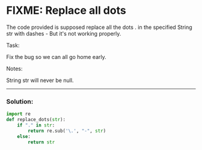 # FIXME: Replace all dots

The code provided is supposed replace all the dots . in the specified String str with dashes - But it's not working properly.

Task:

Fix the bug so we can all go home early.

Notes:

String str will never be null.

---

### Solution:

```python
import re
def replace_dots(str):
    if "." in str:
        return re.sub('\.', "-", str)
    else:
        return str
```

